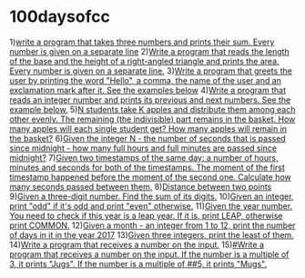 # 100daysofcc
1)[write a program that takes three numbers and prints their sum. Every number is given on a separate line](day001.md)
2)[Write a program that reads the length of the base and the height of a right-angled triangle and prints the area. Every number is given on a separate line.](day002.md)
3)[Write a program that greets the user by printing the word "Hello", a comma, the name of the user and an exclamation mark after it. See the examples below](day003.md)
4)[Write a program that reads an integer number and prints its previous and next numbers. See the example below.](day004.md)
5)[N  students take K apples and distribute them among each other evenly. The remaining (the indivisible) part remains in the basket. How many apples will each single student get? How many apples will remain in the basket?](day005.md)
6)[Given the integer N - the number of seconds that is passed since midnight - how many full hours and full minutes are passed since midnight?](day006.md)
7)[Given two timestamps of the same day: a number of hours, minutes and seconds for both of the timestamps. The moment of the first timestamp happened before the moment of the second one. Calculate how many seconds passed between them.](day008.md)
8)[Distance between two points](day008.md)
9)[Given a three-digit number. Find the sum of its digits.](day009.md)
10)[Given an integer, print "odd" if it's odd and print "even" otherwise.](day010.md)
11)[Given the year number. You need to check if this year is a leap year. If it is, print LEAP, otherwise print COMMON.](day011.md)
12)[Given a month - an integer from 1 to 12, print the number of days in it in the year 2017](day012.md)
13)[Given three integers, print the least of them.](day013.md)
14)[Write a program that receives a number on the input.](day014.md)
15)[#Write a program that receives a number on the input. If the number is a multiple of 3, it prints "Jugs". If the number is a multiple of ##5, it prints "Mugs".](day015.md)
